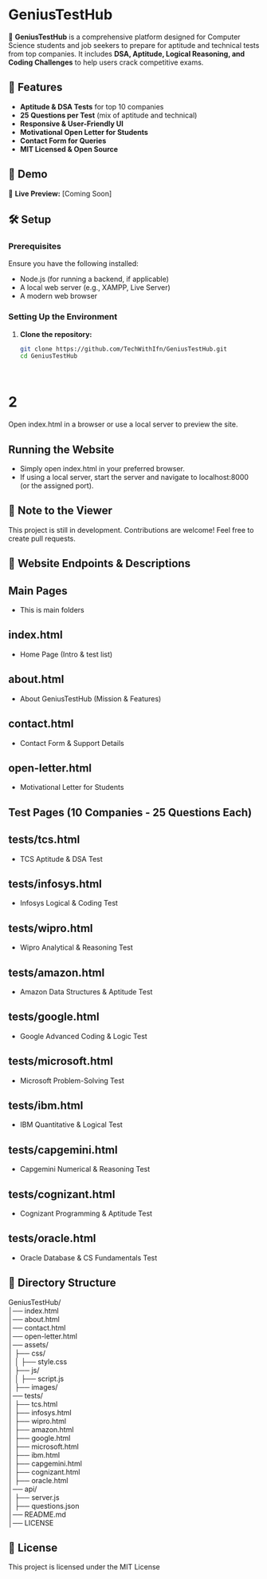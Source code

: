 # GeniusTestHub  

🚀 **GeniusTestHub** is a comprehensive platform designed for Computer Science students and job seekers to prepare for aptitude and technical tests from top companies. It includes **DSA, Aptitude, Logical Reasoning, and Coding Challenges** to help users crack competitive exams.  

## 📌 Features  
-  **Aptitude & DSA Tests** for top 10 companies  
-  **25 Questions per Test** (mix of aptitude and technical)  
-  **Responsive & User-Friendly UI**  
-  **Motivational Open Letter for Students**  
-  **Contact Form for Queries**  
-  **MIT Licensed & Open Source**  

## 🎥 Demo  
🚀 **Live Preview:** [Coming Soon]  

## 🛠️ Setup  

### **Prerequisites**  
Ensure you have the following installed:  
- Node.js (for running a backend, if applicable)  
- A local web server (e.g., XAMPP, Live Server)  
- A modern web browser  

### **Setting Up the Environment**  
1. **Clone the repository:**  
   ```sh
   git clone https://github.com/TechWithIfn/GeniusTestHub.git
   cd GeniusTestHub




# 2

Open index.html in a browser or use a local server to preview the site.


## Running the Website

- Simply open index.html in your preferred browser.
- If using a local server, start the server and navigate to localhost:8000 (or the assigned port).

## 📢 Note to the Viewer

This project is still in development.
Contributions are welcome! Feel free to create pull requests.


## 📌 Website Endpoints & Descriptions



## Main Pages

  - This is main folders 

## index.html
- Home Page (Intro & test list)
## about.html
- About GeniusTestHub (Mission & Features)
## contact.html
 - Contact Form & Support Details
## open-letter.html
- Motivational Letter for Students


## Test Pages (10 Companies - 25 Questions Each)
 ## tests/tcs.html 

- TCS Aptitude & DSA Test
## tests/infosys.html

- Infosys Logical & Coding Test
## tests/wipro.html

- Wipro Analytical & Reasoning Test
## tests/amazon.html

- Amazon Data Structures & Aptitude Test
## tests/google.html

- Google Advanced Coding & Logic Test
## tests/microsoft.html

- Microsoft Problem-Solving Test
## tests/ibm.html

- IBM Quantitative & Logical Test
## tests/capgemini.html

- Capgemini Numerical & Reasoning Test
## tests/cognizant.html

- Cognizant Programming & Aptitude Test
## tests/oracle.html

- Oracle Database & CS Fundamentals Test

## 📂 Directory Structure

GeniusTestHub/                  
│── index.html                   
│── about.html                 
│── contact.html               
│── open-letter.html            
│── assets/                      
│   ├── css/                   
│   │   ├── style.css           
│   ├── js/                     
│   │   ├── script.js           
│   ├── images/             
│── tests/                      
│   ├── tcs.html              
│   ├── infosys.html           
│   ├── wipro.html              
│   ├── amazon.html              
│   ├── google.html              
│   ├── microsoft.html          
│   ├── ibm.html                
│   ├── capgemini.html            
│   ├── cognizant.html         
│   ├── oracle.html            
│── api/                         
│   ├── server.js              
│   ├── questions.json         
│── README.md                     
│── LICENSE         




## 📜 License

This project is licensed under the MIT License 



